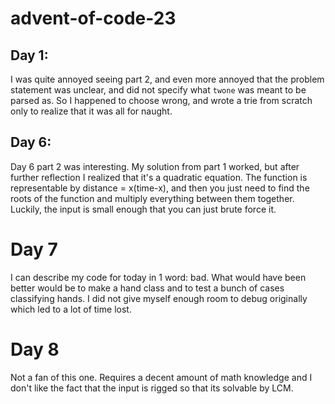 # advent-of-code-23

## Day 1:

I was quite annoyed seeing part 2, and even more annoyed that the problem statement
was unclear, and did not specify what `twone` was meant to be parsed as. So I happened
to choose wrong, and wrote a trie from scratch only to realize that it was all for naught.

## Day 6:

Day 6 part 2 was interesting. My solution from part 1 worked, but after further
reflection I realized that it's a quadratic equation. The function is representable
by distance = x(time-x), and then you just need to find the roots of the function
and multiply everything between them together. Luckily, the input is small enough that you
can just brute force it.

# Day 7

I can describe my code for today in 1 word: bad. What would have been better
would be to make a hand class and to test a bunch of cases classifying hands.
I did not give myself enough room to debug originally which led to a lot of time lost.

# Day 8

Not a fan of this one. Requires a decent amount of math knowledge and I don't like the fact that
the input is rigged so that its solvable by LCM.
